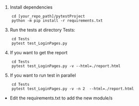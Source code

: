 1. Install dependencies
```shell  
    cd [your_repo_path]/pytestProject
    python -m pip install -r requirements.txt
```
3. Run the tests at directory Tests:

```shell   
    cd Tests
    pytest test_LoginPages.py
```
4. If you want to get the report
```shell   
    cd Tests
    pytest test_LoginPages.py -v --html=./report.html
```
5. If you want to run test in parallel
```shell   
    cd Tests
    pytest test_LoginPages.py -v -n 2  --html=./report.html
```
* Edit the requirements.txt to add the new module/s

